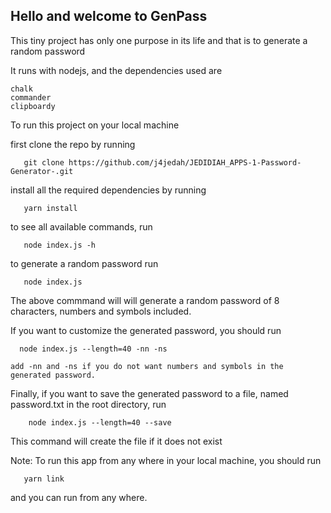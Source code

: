 ## Hello and welcome to GenPass

This tiny project has only one purpose in its life and that is to generate a random password

It runs with nodejs, and the dependencies used are

    chalk
    commander
    clipboardy


To run this project on your local machine

first clone the repo by running
       
       git clone https://github.com/j4jedah/JEDIDIAH_APPS-1-Password-Generator-.git

install all the required dependencies by running
       
       yarn install

to see all available commands, run
       
       node index.js -h

to generate a random password run
       
       node index.js 

The above commmand will will generate a random password of 8 characters, numbers and symbols included.

If you want to customize the generated password, you should run 
      
      node index.js --length=40 -nn -ns
    
    add -nn and -ns if you do not want numbers and symbols in the generated password.

Finally, if you want to save the generated password to a file, named password.txt in the root directory, run     
        
        node index.js --length=40 --save

This command will create the file if it does not exist


Note: To run this app from any where in your local machine, 
you should run 
       
       yarn link 
       
and you can run from any where.

